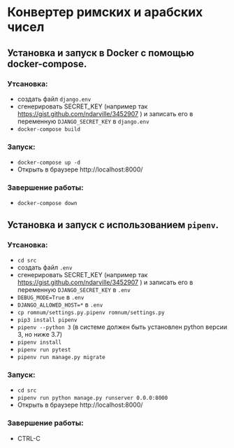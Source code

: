 # Конвертер римских и арабских чисел

## Установка и запуск в Docker с помощью docker-compose.
### Утсановка:
* создать файл `django.env` 
* сгенерировать SECRET_KEY (например так https://gist.github.com/ndarville/3452907 ) и записать  его в переменную `DJANGO_SECRET_KEY` в `django.env` 
* `docker-compose build`

### Запуск:
* `docker-compose up -d`
* Открыть в браузере http://localhost:8000/

### Завершение работы:
* `docker-compose down`

## Установка и запуск с использованием `pipenv`.
### Утсановка:
* `cd src`
* создать файл `.env`
* сгенерировать SECRET_KEY (например так https://gist.github.com/ndarville/3452907 ) и записать  его в переменную `DJANGO_SECRET_KEY` в `.env`
* `DEBUG_MODE=True` в `.env`
* `DJANGO_ALLOWED_HOST=*` в `.env`
* `cp romnum/settings.py.pipenv romnum/settings.py`
* `pip3 install pipenv`
* `pipenv --python 3` (в системе должен быть установлен python версии 3, но ниже 3.7)
* `pipenv install`
* `pipenv run pytest`
* `pipenv run manage.py migrate`

### Запуск:
* `cd src`
* `pipenv run python manage.py runserver 0.0.0:8000`
* Открыть в браузере http://localhost:8000/

### Завершение работы:
* CTRL-C



